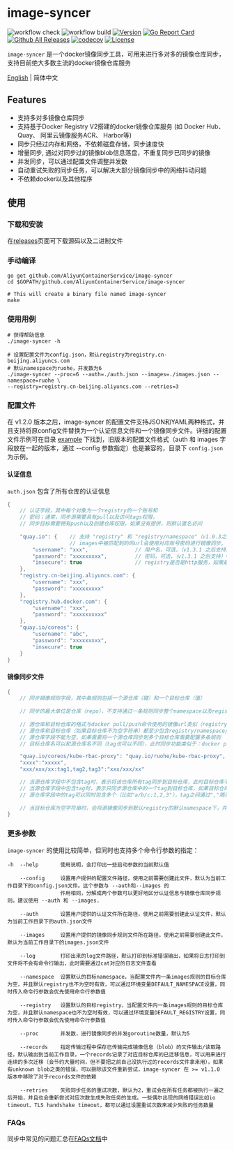 # image-syncer

![workflow check](https://github.com/AliyunContainerService/image-syncer/actions/workflows/check.yml/badge.svg)
![workflow build](https://github.com/AliyunContainerService/image-syncer/actions/workflows/build.yml/badge.svg)
[![Version](https://img.shields.io/github/v/release/AliyunContainerService/image-syncer)](https://github.com/AliyunContainerService/image-syncer/releases)
[![Go Report Card](https://goreportcard.com/badge/github.com/AliyunContainerService/image-syncer)](https://goreportcard.com/report/github.com/AliyunContainerService/image-syncer)
[![Github All Releases](https://img.shields.io/github/downloads/AliyunContainerService/image-syncer/total.svg)](https://api.github.com/repos/AliyunContainerService/image-syncer/releases)
[![codecov](https://codecov.io/gh/AliyunContainerService/image-syncer/graph/badge.svg)](https://codecov.io/gh/AliyunContainerService/image-syncer)
[![License](https://img.shields.io/github/license/AliyunContainerService/image-syncer)](https://www.apache.org/licenses/LICENSE-2.0.html)

`image-syncer` 是一个docker镜像同步工具，可用来进行多对多的镜像仓库同步，支持目前绝大多数主流的docker镜像仓库服务

[English](./README.md) | 简体中文

## Features

- 支持多对多镜像仓库同步
- 支持基于Docker Registry V2搭建的docker镜像仓库服务 (如 Docker Hub、 Quay、 阿里云镜像服务ACR、 Harbor等)
- 同步只经过内存和网络，不依赖磁盘存储，同步速度快
- 增量同步, 通过对同步过的镜像blob信息落盘，不重复同步已同步的镜像
- 并发同步，可以通过配置文件调整并发数
- 自动重试失败的同步任务，可以解决大部分镜像同步中的网络抖动问题
- 不依赖docker以及其他程序

## 使用

### 下载和安装

在[releases](https://github.com/AliyunContainerService/image-syncer/releases)页面可下载源码以及二进制文件

### 手动编译

```
go get github.com/AliyunContainerService/image-syncer
cd $GOPATH/github.com/AliyunContainerService/image-syncer

# This will create a binary file named image-syncer
make
```

### 使用用例

```shell
# 获得帮助信息
./image-syncer -h

# 设置配置文件为config.json，默认registry为registry.cn-beijing.aliyuncs.com
# 默认namespace为ruohe，并发数为6
./image-syncer --proc=6 --auth=./auth.json --images=./images.json --namespace=ruohe \
--registry=registry.cn-beijing.aliyuncs.com --retries=3
```

<!-- 
### 同步镜像到ACR

ACR(Ali Container Registry) 是阿里云提供的容器镜像服务，ACR企业版(EE)提供了企业级的容器镜像、Helm Chart 安全托管能力，推荐安全需求高、业务多地域部署、拥有大规模集群节点的企业级客户使用。

这里会将quay.io上的一些镜像同步到ACR企业版，作为使用用例。

#### 创建企业版ACR

1. [创建容器镜像服务]()
2.  -->

### 配置文件

在 v1.2.0 版本之后，image-syncer 的配置文件支持JSON和YAML两种格式，并且支持将原config文件替换为一个认证信息文件和一个镜像同步文件。详细的配置文件示例可在目录 [example](./example) 下找到，旧版本的配置文件格式（auth 和 images 字段放在一起的版本，通过 --config 参数指定）也是兼容的，目录下 `config.json` 为示例。

#### 认证信息

`auth.json` 包含了所有仓库的认证信息

```java
{  
    // 认证字段，其中每个对象为一个registry的一个账号和
    // 密码；通常，同步源需要具有pull以及访问tags权限，
    // 同步目标需要拥有push以及创建仓库权限，如果没有提供，则默认匿名访问
    
    "quay.io": {    // 支持 "registry" 和 "registry/namespace"（v1.0.3之后的版本） 的形式，需要跟下面images中的registry(registry/namespace)对应
                    // images中被匹配到的的url会使用对应账号密码进行镜像同步, 优先匹配 "registry/namespace" 的形式
        "username": "xxx",               // 用户名，可选，（v1.3.1 之后支持）valuse 使用 "${env}" 或者 "$env" 类型的字符串可以引用环境变量
        "password": "xxxxxxxxx",         // 密码，可选，（v1.3.1 之后支持）valuse 使用 "${env}" 或者 "$env" 类型的字符串可以引用环境变量
        "insecure": true                 // registry是否是http服务，如果是，insecure 字段需要为true，默认是false，可选，支持这个选项需要image-syncer版本 > v1.0.1
    },
    "registry.cn-beijing.aliyuncs.com": {
        "username": "xxx",
        "password": "xxxxxxxxx"
    },
    "registry.hub.docker.com": {
        "username": "xxx",
        "password": "xxxxxxxxxx"
    },
    "quay.io/coreos": {                       
        "username": "abc",              
        "password": "xxxxxxxxx",
        "insecure": true  
    }
}
```

#### 镜像同步文件

```java
{
    // 同步镜像规则字段，其中条规则包括一个源仓库（键）和一个目标仓库（值）
    
    // 同步的最大单位是仓库（repo），不支持通过一条规则同步整个namespace以及registry
    
    // 源仓库和目标仓库的格式与docker pull/push命令使用的镜像url类似（registry/namespace/repository:tag）
    // 源仓库和目标仓库（如果目标仓库不为空字符串）都至少包含registry/namespace/repository
    // 源仓库字段不能为空，如果需要将一个源仓库同步到多个目标仓库需要配置多条规则
    // 目标仓库名可以和源仓库名不同（tag也可以不同），此时同步功能类似于：docker pull + docker tag + docker push

    "quay.io/coreos/kube-rbac-proxy": "quay.io/ruohe/kube-rbac-proxy",
    "xxxx":"xxxxx",
    "xxx/xxx/xx:tag1,tag2,tag3":"xxx/xxx/xx"

    // 当源仓库字段中不包含tag时，表示将该仓库所有tag同步到目标仓库，此时目标仓库不能包含tag
    // 当源仓库字段中包含tag时，表示只同步源仓库中的一个tag到目标仓库，如果目标仓库中不包含tag，则默认使用源tag
    // 源仓库字段中的tag可以同时包含多个（比如"a/b/c:1,2,3"），tag之间通过","隔开，此时目标仓库不能包含tag，并且默认使用原来的tag
    
    // 当目标仓库为空字符串时，会将源镜像同步到默认registry的默认namespace下，并且repo以及tag与源仓库相同，默认registry和默认namespace可以通过命令行参数以及环境变量配置，参考下面的描述
}
```

### 更多参数

`image-syncer` 的使用比较简单，但同时也支持多个命令行参数的指定：

```
-h  --help       使用说明，会打印出一些启动参数的当前默认值
   
    --config     设置用户提供的配置文件路径，使用之前需要创建此文件，默认为当前工作目录下的config.json文件。这个参数与 --auth和--images 的
                 作用相同，分解成两个参数可以更好地区分认证信息与镜像仓库同步规则。建议使用 --auth 和 --images.

    --auth       设置用户提供的认证文件所在路径，使用之前需要创建此认证文件，默认为当前工作目录下的auth.json文件

    --images     设置用户提供的镜像同步规则文件所在路径，使用之前需要创建此文件，默认为当前工作目录下的images.json文件

    --log        打印出来的log文件路径，默认打印到标准错误输出，如果将日志打印到文件将不会有命令行输出，此时需要通过cat对应的日志文件查看

    --namespace  设置默认的目标namespace，当配置文件内一条images规则的目标仓库为空，并且默认registry也不为空时有效，可以通过环境变量DEFAULT_NAMESPACE设置，同时传入命令行参数会优先使用命令行参数值

    --registry   设置默认的目标registry，当配置文件内一条images规则的目标仓库为空，并且默认namespace也不为空时有效，可以通过环境变量DEFAULT_REGISTRY设置，同时传入命令行参数会优先使用命令行参数值

    --proc       并发数，进行镜像同步的并发goroutine数量，默认为5

    --records    指定传输过程中保存已传输完成镜像信息（blob）的文件输出/读取路径，默认输出到当前工作目录，一个records记录了对应目标仓库的已迁移信息，可以用来进行连续的多次迁移（会节约大量时间，但不要把之前自己没执行过的records文件拿来用），如果有unknown blob之类的错误，可以删除该文件重新尝试，image-syncer 在 >= v1.1.0 版本中移除了对于records文件的依赖

    --retries    失败同步任务的重试次数，默认为2，重试会在所有任务都被执行一遍之后开始，并且也会重新尝试对应次数生成失败任务的生成。一些偶尔出现的网络错误比如io timeout、TLS handshake timeout，都可以通过设置重试次数来减少失败的任务数量
```

### FAQs

同步中常见的问题汇总在[FAQs文档](./FAQs.md)中
